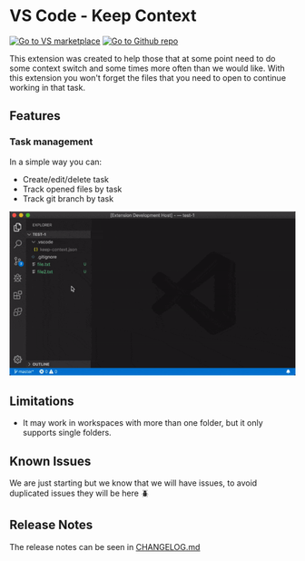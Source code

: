 # VS Code - Keep Context

[![Go to VS marketplace](https://vsmarketplacebadge.apphb.com/version-short/marlom.keep-context.svg)](https://marketplace.visualstudio.com/items?itemName=marlom.keep-context)
[![Go to Github repo](https://vsmarketplacebadge.apphb.com/installs/marlom.keep-context.svg)](https://github.com/marlom/vscode-keep-context)

This extension was created to help those that at some point need to do some context switch and some times more often than we would like.
With this extension you won't forget the files that you need to open to continue working in that task.

## Features

### Task management

In a simple way you can:
- Create/edit/delete task
- Track opened files by task
- Track git branch by task

![Task management](images/docs/task-management.gif)

## Limitations

- It may work in workspaces with more than one folder, but it only supports single folders.

## Known Issues

We are just starting but we know that we will have issues, to avoid duplicated issues they will be here :beetle:

## Release Notes

The release notes can be seen in [CHANGELOG.md](CHANGELOG.md)
